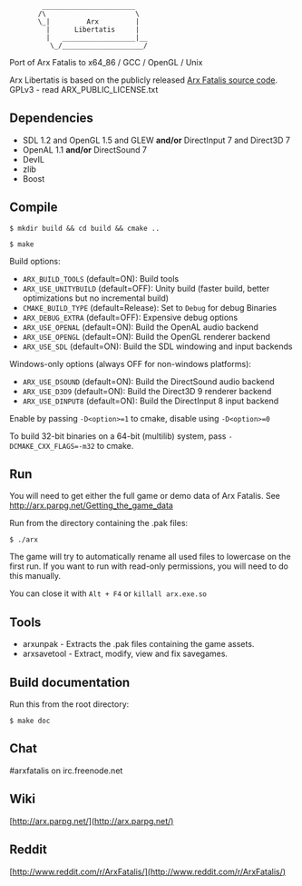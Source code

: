             _______________________
           /\                      \
           \_|         Arx         |
             |      Libertatis     |
             |   __________________|__
              \_/____________________/


Port of Arx Fatalis to x64_86 / GCC / OpenGL / Unix

Arx Libertatis is based on the publicly released [Arx Fatalis source code](http://www.arkane-studios.com/uk/arx_downloads.php).
GPLv3 - read ARX_PUBLIC_LICENSE.txt

## Dependencies

* SDL 1.2 and OpenGL 1.5 and GLEW **and/or** DirectInput 7 and Direct3D 7
* OpenAL 1.1 **and/or** DirectSound 7
* DevIL
* zlib
* Boost

## Compile

`$ mkdir build && cd build && cmake ..`

`$ make`

Build options:

* `ARX_BUILD_TOOLS` (default=ON): Build tools
* `ARX_USE_UNITYBUILD` (default=OFF): Unity build (faster build, better optimizations but no incremental build)
* `CMAKE_BUILD_TYPE` (default=Release): Set to `Debug` for debug Binaries
* `ARX_DEBUG_EXTRA` (default=OFF): Expensive debug options
* `ARX_USE_OPENAL` (default=ON): Build the OpenAL audio backend
* `ARX_USE_OPENGL` (default=ON): Build the OpenGL renderer backend
* `ARX_USE_SDL` (default=ON): Build the SDL windowing and input backends

Windows-only options (always OFF for non-windows platforms):

* `ARX_USE_DSOUND` (default=ON): Build the DirectSound audio backend
* `ARX_USE_D3D9` (default=ON): Build the Direct3D 9 renderer backend
* `ARX_USE_DINPUT8` (default=ON): Build the DirectInput 8 input backend

Enable by passing `-D<option>=1` to cmake, disable using `-D<option>=0`

To build 32-bit binaries on a 64-bit (multilib) system, pass `-DCMAKE_CXX_FLAGS=-m32` to cmake.

## Run

You will need to get either the full game or demo data of Arx Fatalis. See http://arx.parpg.net/Getting_the_game_data

Run from the directory containing the .pak files:

`$ ./arx`

The game will try to automatically rename all used files to lowercase on the first run. If you want to run with read-only permissions, you will need to do this manually.

You can close it with `Alt + F4` or `killall arx.exe.so`

## Tools

* arxunpak - Extracts the .pak files containing the game assets.
* arxsavetool - Extract, modify, view and fix savegames.

## Build documentation

Run this from the root directory:

`$ make doc`

## Chat

\#arxfatalis on irc.freenode.net

## Wiki

[http://arx.parpg.net/](http://arx.parpg.net/)

## Reddit

[http://www.reddit.com/r/ArxFatalis/](http://www.reddit.com/r/ArxFatalis/)
